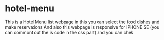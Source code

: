 # hotel-menu
This is a Hotel Menu list webpage in this you can select the food dishes and make reservations
And also this webpage is responsive for IPHONE SE (you can commont out the is code in the css part) and you can chek
